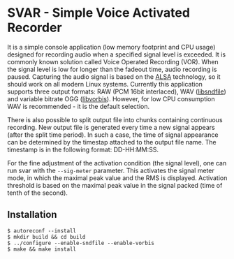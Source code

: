 SVAR - Simple Voice Activated Recorder
======================================

It is a simple console application (low memory footprint and CPU usage) designed for recording
audio when a specified signal level is exceeded. It is commonly known solution called Voice
Operated Recording (VOR). When the signal level is low for longer than the fadeout time, audio
recording is paused. Capturing the audio signal is based on the
[ALSA](http://www.alsa-project.org/) technology, so it should work on all modern Linux systems.
Currently this application supports three output formats:
RAW (PCM 16bit interlaced),
WAV ([libsndfile](http://www.mega-nerd.com/libsndfile/)) and
variable bitrate OGG ([libvorbis](http://www.xiph.org/vorbis/)).
However, for low CPU consumption WAV is recommended - it is the default selection.

There is also possible to split output file into chunks containing continuous recording. New
output file is generated every time a new signal appears (after the split time period). In such a
case, the time of signal appearance can be determined by the timestap attached to the output file
name. The timestamp is in the following format: DD-HH:MM:SS.

For the fine adjustment of the activation condition (the signal level), one can run svar with the
`--sig-meter` parameter. This activates the signal meter mode, in which the maximal peak value and
the RMS is displayed. Activation threshold is based on the maximal peak value in the signal
packed (time of tenth of the second).

Installation
------------

	$ autoreconf --install
	$ mkdir build && cd build
	$ ../configure --enable-sndfile --enable-vorbis
	$ make && make install

